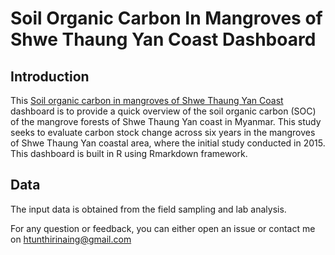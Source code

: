 # Soil Organic Carbon In Mangroves of Shwe Thaung Yan Coast Dashboard
## Introduction
This [Soil organic carbon in mangroves of Shwe Thaung Yan Coast](https://hthirinaing.github.io/hthirinaing.github.io.mangrovesoc/) dashboard is to provide a quick overview of the soil organic carbon (SOC) of the mangrove forests of Shwe Thaung Yan coast in Myanmar. This study seeks to evaluate carbon stock change across six years in the mangroves of Shwe Thaung Yan coastal area, where the initial study conducted in 2015. This dashboard is built in R using Rmarkdown framework.

## Data
The input data is obtained from the field sampling and lab analysis.

For any question or feedback, you can either open an issue or contact me on htunthirinaing@gmail.com
